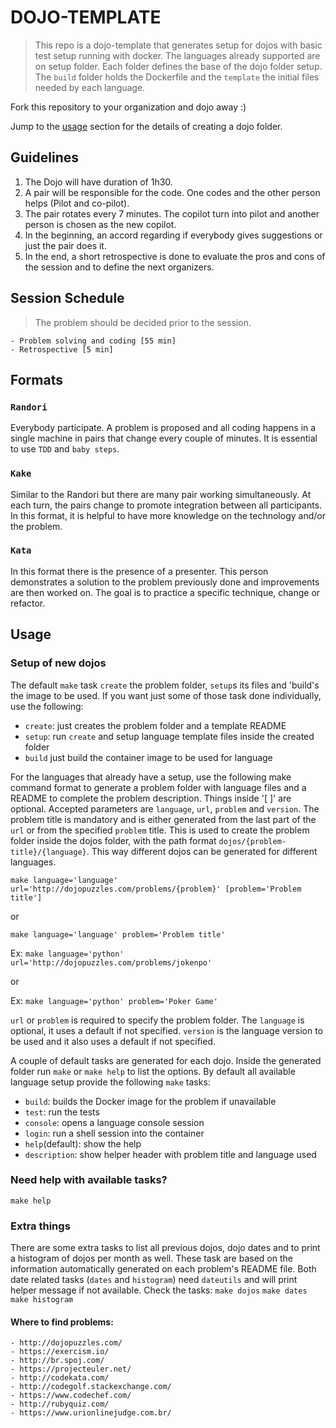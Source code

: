 # DOJO-TEMPLATE

> This repo is a dojo-template that generates setup for dojos with basic test setup running with docker.
> The languages already supported are on setup folder. Each folder defines the base of the dojo folder setup.
> The `build` folder holds the Dockerfile and the `template` the initial files needed by each language.

Fork this repository to your organization and dojo away :)

Jump to the [usage](#usage) section for the details of creating a dojo folder.

## Guidelines

1. The Dojo will have duration of 1h30.
2. A pair will be responsible for the code. One codes and the other person helps (Pilot and co-pilot).
3. The pair rotates every 7 minutes. The copilot turn into pilot and another person is chosen as the new copilot.
4. In the beginning, an accord regarding if everybody gives suggestions or just the pair does it.
5. In the end, a short retrospective is done to evaluate the pros and cons of the session and to define the next
organizers.

## Session Schedule

> The problem should be decided prior to the session.

	- Problem solving and coding [55 min]
	- Retrospective [5 min]

## Formats

### `Randori`

Everybody participate. A problem is proposed and all coding happens in a single machine in pairs that change every couple of minutes. It is essential to use `TDD` and `baby steps`.

### `Kake`

Similar to the Randori but there are many pair working simultaneously. At each turn, the pairs change to promote integration between all participants. In this format, it is helpful to have more knowledge on the technology and/or the problem.

### `Kata`

In this format there is the presence of a presenter. This person demonstrates a solution to the problem previously done and improvements are then worked on. The goal is to practice a specific technique, change or refactor.

## Usage
### Setup of new dojos

The default `make` task `create` the problem folder, `setup`s its files and 'build's the image to be used.
If you want just some of those task done individually, use the following:
- `create`: just creates the problem folder and a template README
- `setup`: run `create` and setup language template files inside the created folder
- `build` just build the container image to be used for language

For the languages that already have a setup, use the following make command format to generate a problem folder with
language files and a README to complete the problem description. Things inside '[ ]' are optional. Accepted parameters
are `language`, `url`, `problem` and `version`. The problem title is mandatory and is either generated from the last
part of the `url` or from the specified `problem` title. This is used to create the problem folder inside the dojos
folder, with the path format `dojos/{problem-title}/{language}`. This way different dojos can be generated for
different languages.

`make language='language' url='http://dojopuzzles.com/problems/{problem}' [problem='Problem title']`

or

`make language='language' problem='Problem title'`

Ex: `make language='python' url='http://dojopuzzles.com/problems/jokenpo'`

or

Ex: `make language='python' problem='Poker Game'`

`url` or `problem` is required to specify the problem folder. The `language` is optional, it uses a default if not
specified. `version` is the language version to be used and it also uses a default if not specified.

A couple of default tasks are generated for each dojo. Inside the generated folder run `make` or `make help` to list
the options. By default all available language setup provide the following `make` tasks:
- `build`: builds the Docker image for the problem if unavailable
- `test`: run the tests
- `console`: opens a language console session
- `login`: run a shell session into the container
- `help`(default): show the help
- `description`: show helper header with problem title and language used

### Need help with available tasks?
`make help`

### Extra things
There are some extra tasks to list all previous dojos, dojo dates and to print a histogram of dojos per month as well.
These task are based on the information automatically generated on each problem's README file.
Both date related tasks (`dates` and `histogram`) need `dateutils` and will print helper message if not available. Check the tasks:
`make dojos`
`make dates`
`make histogram`

#### Where to find problems:

	- http://dojopuzzles.com/
	- https://exercism.io/
	- http://br.spoj.com/
	- https://projecteuler.net/
	- http://codekata.com/
	- http://codegolf.stackexchange.com/
	- https://www.codechef.com/
	- http://rubyquiz.com/
	- https://www.urionlinejudge.com.br/
